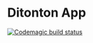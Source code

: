 # Ditonton App

[![Codemagic build status](https://api.codemagic.io/apps/61fc0e1077f79c8ecc651ebc/release-workflow/status_badge.svg)](https://codemagic.io/apps/61fc0e1077f79c8ecc651ebc/release-workflow/latest_build)
